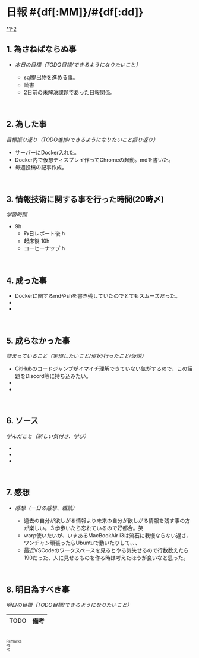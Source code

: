 
# 日報 #{df[:MM]}/#{df[:dd]}
[^1](#remarks)[^2](#remarks)


## 1. 為さねばならぬ事

- *本日の目標（TODO目標/できるようになりたいこと）*

  - sql提出物を進める事。
  - 読書
  - 2日前の未解決課題であった日報関係。

<br>

## 2. 為した事
*目標振り返り（TODO進捗/できるようになりたいこと振り返り）*

  - サーバーにDocker入れた。
  - Docker内で仮想ディスプレイ作ってChromeの起動。mdを書いた。
  - 毎週投稿の記事作成。

<br>


## 3. 情報技術に関する事を行った時間(20時〆)

*学習時間*

  - 9h
    - 昨日レポート後 h
    - 起床後 10h
    - コーヒーナップ h


<br>


## 4. 成った事

  - Dockerに関するmdやshを書き残していたのでとてもスムーズだった。
  - 
  - 


<br>


## 5. 成らなかった事
*詰まっていること（実現したいこと/現状/行ったこと/仮説）*

  - GitHubのコードジャンプがイマイチ理解できていない気がするので、この話題をDiscord等に持ち込みたい。
  - 
  - 


<br>


## 6. ソース
*学んだこと（新しい気付き、学び）*

  - 
  - 
  - 


<br>

## 7. 感想
- *感想（一日の感想、雑談）*

  - 過去の自分が欲しがる情報より未来の自分が欲しがる情報を残す事の方が楽しい。３歩歩いたら忘れているので好都合。笑
  - warp使いたいが、いまあるMacBookAir i3は流石に我慢ならない遅さ、ワンチャン頑張ったらUbuntuで動いたりして、、、
  - 最近VSCodeのワークスペースを見るとやる気失せるので行数数えたら190だった、人に見せるものを作る時は考えたほうが良いなと思った。


<br>


## 8. 明日為すべき事
*明日の目標（TODO目標/できるようになりたいこと）*

|TODO|備考|
|-|-|

<!-- end -->

<br>


<span id="remarks" style="font-size:x-small">
  Remarks<br>
  ^1 <br>
  ^2 <br>
</span>


<br>
